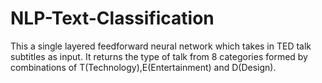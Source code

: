# NLP-Text-Classification
This a single layered feedforward neural network which takes in TED talk subtitles as input. It returns the type of talk from 8 categories formed by combinations of T(Technology),E(Entertainment) and D(Design).
